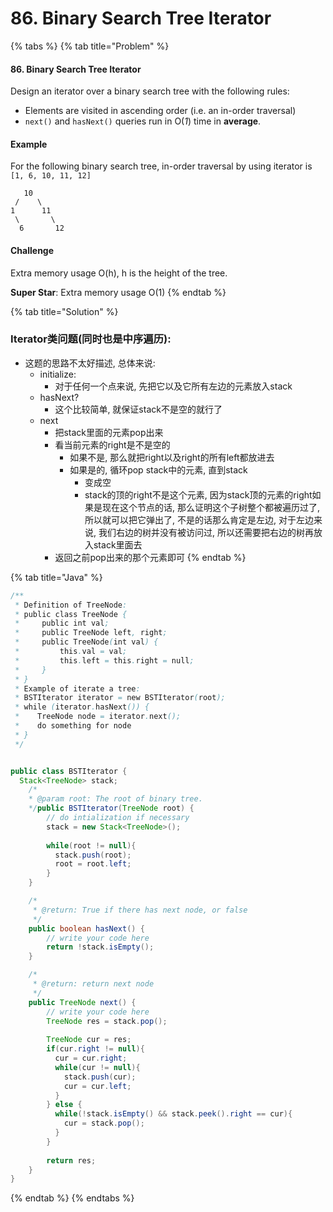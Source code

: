 # 86. Binary Search Tree Iterator

{% tabs %}
{% tab title="Problem" %}
#### 86. Binary Search Tree Iterator

Design an iterator over a binary search tree with the following rules:

* Elements are visited in ascending order \(i.e. an in-order traversal\)
* `next()` and `hasNext()` queries run in O\(_1_\) time in **average**.

#### Example

For the following binary search tree, in-order traversal by using iterator is `[1, 6, 10, 11, 12]`

```text
   10
 /    \
1      11
 \       \
  6       12
```

#### Challenge

Extra memory usage O\(h\), h is the height of the tree.

**Super Star**: Extra memory usage O\(1\)
{% endtab %}

{% tab title="Solution" %}
### Iterator类问题\(同时也是中序遍历\):

* 这题的思路不太好描述, 总体来说:
  * initialize:
    * 对于任何一个点来说, 先把它以及它所有左边的元素放入stack
  * hasNext?
    * 这个比较简单, 就保证stack不是空的就行了
  * next
    * 把stack里面的元素pop出来
    * 看当前元素的right是不是空的
      * 如果不是, 那么就把right以及right的所有left都放进去
      * 如果是的, 循环pop stack中的元素, 直到stack
        * 变成空
        * stack的顶的right不是这个元素, 因为stack顶的元素的right如果是现在这个节点的话, 那么证明这个子树整个都被遍历过了, 所以就可以把它弹出了, 不是的话那么肯定是左边, 对于左边来说, 我们右边的树并没有被访问过, 所以还需要把右边的树再放入stack里面去
    * 返回之前pop出来的那个元素即可
{% endtab %}

{% tab title="Java" %}
```java
/**
 * Definition of TreeNode:
 * public class TreeNode {
 *     public int val;
 *     public TreeNode left, right;
 *     public TreeNode(int val) {
 *         this.val = val;
 *         this.left = this.right = null;
 *     }
 * }
 * Example of iterate a tree:
 * BSTIterator iterator = new BSTIterator(root);
 * while (iterator.hasNext()) {
 *    TreeNode node = iterator.next();
 *    do something for node
 * } 
 */


public class BSTIterator {
  Stack<TreeNode> stack;
    /*
    * @param root: The root of binary tree.
    */public BSTIterator(TreeNode root) {
        // do intialization if necessary
        stack = new Stack<TreeNode>();
        
        while(root != null){
          stack.push(root);
          root = root.left;
        }
    }

    /*
     * @return: True if there has next node, or false
     */
    public boolean hasNext() {
        // write your code here
        return !stack.isEmpty();
    }

    /*
     * @return: return next node
     */
    public TreeNode next() {
        // write your code here
        TreeNode res = stack.pop();
        
        TreeNode cur = res;
        if(cur.right != null){
          cur = cur.right;
          while(cur != null){
            stack.push(cur);
            cur = cur.left;
          }
        } else {
          while(!stack.isEmpty() && stack.peek().right == cur){
            cur = stack.pop();
          }
        }
        
        return res;
    }
}
```
{% endtab %}
{% endtabs %}


